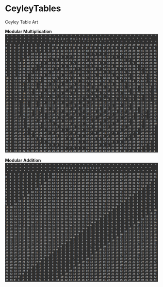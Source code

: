 
# CeyleyTables
Ceyley Table Art 

**Modular Multiplication**
![modular multiplication](images/mod_mult.png)

**Modular Addition**
![modular addition](images/mod_add.png)
